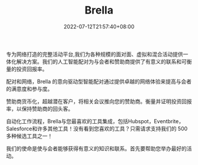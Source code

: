 ﻿---
weight: 
title: "Brella"
description: "世界领先的混合、虚拟和个人活动平台。世界上最大的会议使用Brella为与会者和赞助商提供引人入胜的体验和更好的网络。The world's leading hybrid, virtual and in-person event platform. The world¡¯s largest conferences use Brella to deliver engaging experiences and better networking for attendees and sponsors."
date: 2022-07-12T21:57:40+08:00
lastmod: 2022-07-12T16:45:40+08:00
draft: false
authors: ["june"]
featuredImage: "452.png"
link: "https://www.brella.io/"
tags: ["Brella","ÐéÄâ»áÒé"]
categories: ["navigation"]
navigation: ["ÐéÄâ»áÒé"]
lightgallery: true
toc: true
pinned: false
recommend: false
recommend1: false
---
专为网络打造的完整活动平台,我们为各种规模的面对面、虚拟和混合活动提供一体化解决方案。我们的人工智能配对为与会者和赞助商提供了有意义的联系和可衡量的投资回报率。

配对和网络，Brella 的意向驱动型智能配对通过提供卓越的网络体验来提高与会者的满意度和参与度。

赞助商货币化，超越潜在客户，将相关会议推向您的赞助商。衡量并证明投资回报率，以保持赞助商的回头客。

自动化工作流程，Brella与您最喜欢的工具集成，包括Hubspot，Eventbrite，Salesforce和许多其他工具！没有看到您喜欢的工具？只需请求支持我们的 500 多种候选工具之一！

我们的使命是使与会者能够获得有意义的知识和联系。首先要帮助您举办最好的活动。